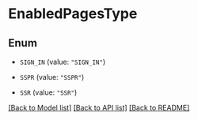 # EnabledPagesType

## Enum


* `SIGN_IN` (value: `"SIGN_IN"`)

* `SSPR` (value: `"SSPR"`)

* `SSR` (value: `"SSR"`)


[[Back to Model list]](../README.md#documentation-for-models) [[Back to API list]](../README.md#documentation-for-api-endpoints) [[Back to README]](../README.md)


